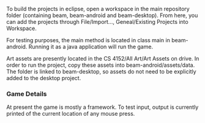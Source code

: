 To build the projects in eclipse, open a workspace in the main repository folder (containing beam, beam-android and beam-desktop). From here, you can add the projects through File/Import..., Geneal/Existing Projects into Workspace.

For testing purposes, the main method is located in class main in beam-android. Running it as a java application will run the game.

Art assets are presently located in the CS 4152/All Art/Art Assets on drive. In order to run the project, copy these assets into beam-android/assets/data. The folder is linked to beam-desktop, so assets do not need to be explicitly added to the desktop project.

### Game Details ###

At present the game is mostly a framework. To test input, output is currently printed of the current location of any mouse press.